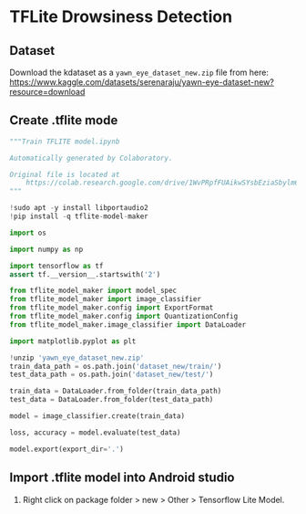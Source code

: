 # TFLite Drowsiness Detection

## Dataset
Download the kdataset as a `yawn_eye_dataset_new.zip` file from here:
https://www.kaggle.com/datasets/serenaraju/yawn-eye-dataset-new?resource=download

## Create .tflite mode
```python
"""Train TFLITE model.ipynb

Automatically generated by Colaboratory.

Original file is located at
    https://colab.research.google.com/drive/1WvPRpfFUAikwSYsbEziaSbylm6jFyheH
"""

!sudo apt -y install libportaudio2
!pip install -q tflite-model-maker

import os

import numpy as np

import tensorflow as tf
assert tf.__version__.startswith('2')

from tflite_model_maker import model_spec
from tflite_model_maker import image_classifier
from tflite_model_maker.config import ExportFormat
from tflite_model_maker.config import QuantizationConfig
from tflite_model_maker.image_classifier import DataLoader

import matplotlib.pyplot as plt

!unzip 'yawn_eye_dataset_new.zip'
train_data_path = os.path.join('dataset_new/train/')
test_data_path = os.path.join('dataset_new/test/')

train_data = DataLoader.from_folder(train_data_path)
test_data = DataLoader.from_folder(test_data_path)

model = image_classifier.create(train_data)

loss, accuracy = model.evaluate(test_data)

model.export(export_dir='.')
```

## Import .tflite model into Android studio
1. Right click on package folder > new > Other > Tensorflow Lite Model.